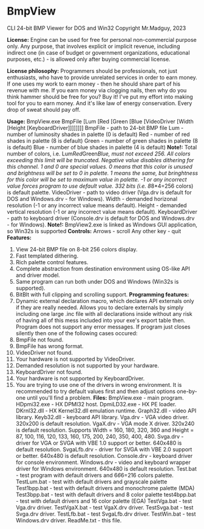 # BmpView
CLI 24-bit BMP Viewer for DOS and Win32
Copyright Mr.Madguy, 2023

**License:** Engine can be used for free for personal non-commercial purpose only. Any purpose, that involves explicit or implicit revenue, including indirect one (in case of budget or government organizations, educational purposes, etc.) - is allowed only after buying commercial license.

**License philosophy:** Programmers should be professionals, not just enthusiasts, who have to provide unrelated services in order to earn money. If one uses my work to earn money - then he should share part of his revenue with me. If you earn money via clogging nails, then why do you think hammer should be free for you? Buy it! I've put my effort into making tool for you to earn money. And it's like law of energy conservation. Every drop of sweat should pay off.

**Usage:** BmpView.exe BmpFile [Lum [Red [Green [Blue [VideoDriver [Width [Height [KeyboardDriver]]]]]]]]
  BmpFile - path to 24-bit BMP file
  Lum - number of luminosity shades in palette (0 is default)
  Red - number of red shades in palette (8 is default)
  Green - number of green shades in palette (8 is default)
  Blue - number of blue shades in palette (4 is default)
**Note!:** Total number of colors, i.e. Lum*Red*Green*Blue, must not exceed 256. All colors exceeding this limit will be truncated. Negative value disables dithering for this channel. 1 and 0 are special values. 0 means that this color is unused and brightness will be set to 0 in palette. 1 means the same, but bringhtness for this color will be set to maximum value in palette. -1 or any incorrect value forces program to use default value. 332 bits (i.e. 8*8*4=256 colors) is default palette.
  VideoDriver - path to video driver (Vga.drv is default for DOS and Windows.drv - for Windows).
  Width - demanded horizonal resolution (-1 or any incorrect value means default).
  Height - demanded vertical resolution (-1 or any incorrect value means default).
  KeyboardDriver - path to keyboard driver (Console.drv is default for DOS and Windows.drv - for Windows).
**Note!:** BmpView2.exe is linked as Windows GUI application, so Win32s is supported
**Controls:**
  Arrows - scroll
  Any other key - quit
**Features:**
  1) View 24-bit BMP file on 8-bit 256 colors display.
  2) Fast templated dithering.
  3) Rich palette control features.
  4) Complete abstraction from destination environment using OS-like API and driver model.
  5) Same program can run both under DOS and Windows (Win32s is supported).
  6) BitBlt with full clipping and scrolling support.
**Programming features:**
  1) Dynamic external declaration macro, which declares API externals only if they are really needed. Allows you to declare externals by simply including one large .inc file with all declarations inside without any risk of having all of this mess included into your exe's export table then.
Program does not support any error messages. If program just closes silently then one of the following cases occured:
  1) BmpFile not found.
  2) BmpFile has wrong format.
  3) VideoDriver not found.
  4) Your hardware is not supported by VideoDriver.
  5) Demanded resolution is not supported by your hardware.
  6) KeyboardDriver not found.
  7) Your hardware is not supported by KeyboardDriver.
  8) You are trying to use one of the drivers in wrong environment.
It is recommended to try default values first and then adjust options one-by-one until you'll find a problem.
**Files:**
  BmpView.exe - main program.
  HDpmi32.exe - HX DPMI32 host.
  DpmiLD32.exe - HX PE loader.
  DKrnl32.dll - HX Kernel32.dll emulation runtime.
  Graph32.dll - video API library.
  Keyb32.dll - keyboard API library.
  Vga.drv - VGA video driver. 320x200 is default resolution.
  VgaX.drv - VGA mode X driver. 320x240 is default resolution. Supports Width = 160, 180, 320, 360 and Height = 87, 100, 116, 120, 133, 160, 175, 200, 240, 350, 400, 480.
  Svga.drv - driver for VGA or SVGA with VBE 1.0 support or better. 640x480 is default resolution.
  SvgaLfb.drv - driver for SVGA with VBE 2.0 support or better. 640x480 is default resolution.
  Console.drv - keyboard driver for console environment.
  Windows.drv - video and keyboard wrapper driver for Windows environment. 640x480 is default resolution.
  Test.bat - test program with default drivers and 6*6*6=216 colors palette.
  TestLum.bat - test with default drivers and grayscale palette
  Test1bpp.bat - test with default drivers and monochrome palette (MDA)
  Test3bpp.bat - test with default drivers and 8 color palette
  test4bpp.bat - test with default drivers and 16 color palette (EGA)
  TestVga.bat - test Vga.drv driver.
  TestVgaX.bat - test VgaX.drv driver.
  TestSvga.bat - test Svga.drv driver.
  TestLfb.bat - test SvgaLfb.drv driver.
  TestWin.bat - test Windows.drv driver.
  ReadMe.txt - this file.

